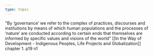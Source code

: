 ```yaml
---
type: topic
---
```

"By ‘governance’ we refer to the complex of practices, discourses and institutions by means of which human populations and the processes of ‘nature’ are conducted according to certain ends that themselves are informed by specific values and visions of the world"
[[In the Way of Development - Indigenous Peoples, Life Projects and Globalization]] chapter 1. p19 n1